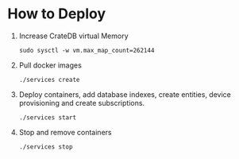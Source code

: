 # How to Deploy

1. Increase CrateDB virtual Memory

    ```console
    sudo sysctl -w vm.max_map_count=262144
    ```

2. Pull docker images

    ```console
    ./services create
    ```

3. Deploy containers, add database indexes, create entities, device provisioning and create subscriptions.

    ```console
    ./services start
    ```

4. Stop and remove containers

    ```console
    ./services stop
    ```